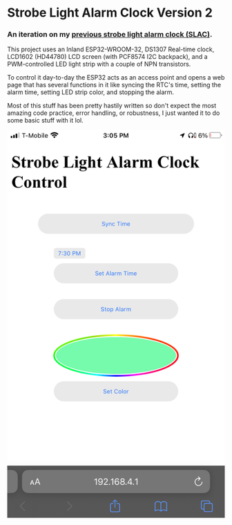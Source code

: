 # Strobe Light Alarm Clock Version 2
### An iteration on my [previous strobe light alarm clock (SLAC)](https://github.com/Bag132/Arduino-Alarm-Clock-Strobe-Light).

This project uses an Inland ESP32-WROOM-32, DS1307 Real-time clock, LCD1602 (HD44780) LCD screen (with PCF8574 I2C backpack), and a PWM-controlled LED light strip with a couple of NPN transistors.

To control it day-to-day the ESP32 acts as an access point and opens a web page that has several functions in it like syncing the RTC's time, setting the alarm time, setting LED strip color, and stopping the alarm.

Most of this stuff has been pretty hastily written so don't expect the most amazing code practice, error handling, or robustness, I just wanted it to do some basic stuff with it lol.

![Example Screenshot](./img/example_screenshot.png)